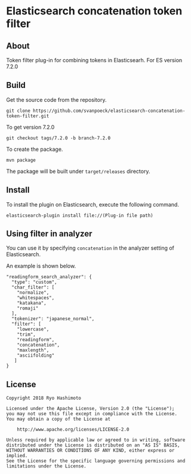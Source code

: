 # Elasticsearch concatenation token filter

## About

Token filter plug-in for combining tokens in Elasticsearh. For ES version 7.2.0

## Build

Get the source code from the repository.

```
git clone https://github.com/svanpoeck/elasticsearch-concatenation-token-filter.git
```

To get version 7.2.0

```
git checkout tags/7.2.0 -b branch-7.2.0
```

To create the package.

```
mvn package
```

The package will be built under `target/releases` directory.

## Install

To install the plugin on Elasticsearch, execute the following command.

```
elasticsearch-plugin install file://(Plug-in file path)
```

## Using filter in analyzer

You can use it by specifying `concatenation` in the analyzer setting of Elasticsearch.

An example is shown below.

```
"readingform_search_analyzer": {
  "type": "custom",
  "char_filter": [
    "normalize",
    "whitespaces",
    "katakana",
    "romaji"
  ],
  "tokenizer": "japanese_normal",
  "filter": [
    "lowercase",
    "trim",
    "readingform",
    "concatenation",
    "maxlength",
    "asciifolding"
   ]
}
```

## License

```
Copyright 2018 Ryo Hashimoto

Licensed under the Apache License, Version 2.0 (the "License");
you may not use this file except in compliance with the License.
You may obtain a copy of the License at

    http://www.apache.org/licenses/LICENSE-2.0

Unless required by applicable law or agreed to in writing, software
distributed under the License is distributed on an "AS IS" BASIS,
WITHOUT WARRANTIES OR CONDITIONS OF ANY KIND, either express or implied.
See the License for the specific language governing permissions and
limitations under the License.
```
